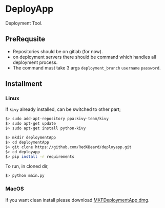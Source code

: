 # DeployApp
Deployment Tool.

## PreRequsite
- Repositories should be on gitlab (for now).
- on deployment servers there should be command which handles all deployment process.
- The command must take 3 args <code>deployment_branch</code> <code>username</code> <code>password</code>.

## Installment
### Linux
If <code>kivy</code> already installed, can be switched to other part;
```bash
$> sudo add-apt-repository ppa:kivy-team/kivy
$> sudo apt-get update
$> sudo apt-get install python-kivy
```
```bash
$> mkdir deploymentApp
$> cd deploymentApp
$> git clone https://github.com/RedXBeard/deployapp.git
$> cd deployapp
$> pip install -r requirements
```
To run, in cloned dir,
```bash
$> python main.py
```
### MacOS
If you want clean install please download [MKFDeploymentApp.dmg](https://app.box.com/s/drl3681ks0o862uvyybwfdwxfprd4iue).
